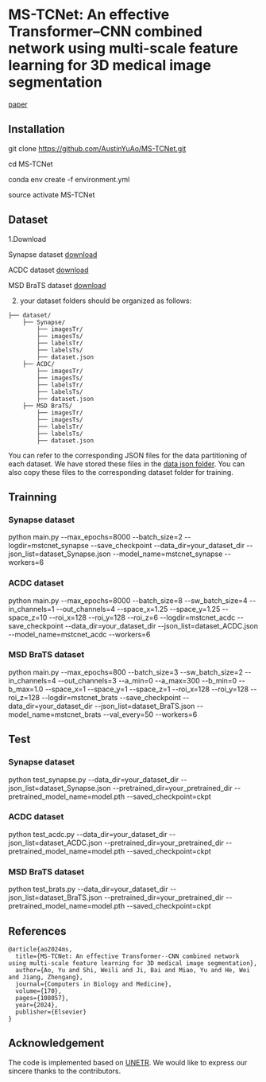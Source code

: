 # MS-TCNet: An effective Transformer–CNN combined network using multi-scale feature learning for 3D medical image segmentation 
 [paper](https://www.sciencedirect.com/science/article/abs/pii/S0010482524001410)

## Installation

git clone https://github.com/AustinYuAo/MS-TCNet.git

cd MS-TCNet

conda env create -f environment.yml

source activate MS-TCNet

## Dataset  
1.Download

Synapse dataset [download](https://www.synapse.org/#!Synapse:syn3193805/wiki/217789)
 
ACDC dataset [download](https://www.creatis.insa-lyon.fr/Challenge/acdc/databases.html)

MSD BraTS dataset [download](http://medicaldecathlon.com/dataaws/)

2. your dataset folders should be organized as follows:
```
├── dataset/  
    ├── Synapse/  
        ├── imagesTr/  
        ├── imagesTs/  
        ├── labelsTr/  
        ├── labelsTs/  
        ├── dataset.json  
    ├── ACDC/  
        ├── imagesTr/  
        ├── imagesTs/  
        ├── labelsTr/  
        ├── labelsTs/  
        ├── dataset.json  
    ├── MSD BraTS/    
        ├── imagesTr/   
        ├── imagesTs/  
        ├── labelsTr/  
        ├── labelsTs/  
        ├── dataset.json  
```
You can refer to the corresponding JSON files for the data partitioning of each dataset. We have stored these files in the [data json folder](https://github.com/AustinYuAo/MS-TCNet/tree/main/MS-TCNet/dataset%20json). You can also copy these files to the corresponding dataset folder for training.
## Trainning
### Synapse dataset  
python main.py --max_epochs=8000 --batch_size=2 --logdir=mstcnet_synapse --save_checkpoint --data_dir=your_dataset_dir --json_list=dataset_Synapse.json --model_name=mstcnet_synapse --workers=6  

### ACDC dataset  
python main.py --max_epochs=8000 --batch_size=8 --sw_batch_size=4 --in_channels=1 --out_channels=4 --space_x=1.25 --space_y=1.25 --space_z=10 --roi_x=128 --roi_y=128 --roi_z=6 --logdir=mstcnet_acdc --save_checkpoint --data_dir=your_dataset_dir --json_list=dataset_ACDC.json --model_name=mstcnet_acdc --workers=6  

### MSD BraTS dataset  
python main.py --max_epochs=800 --batch_size=3 --sw_batch_size=2 --in_channels=4 --out_channels=3 --a_min=0 --a_max=300 --b_min=0 --b_max=1.0 --space_x=1 --space_y=1 --space_z=1 --roi_x=128 --roi_y=128 --roi_z=128 --logdir=mstcnet_brats --save_checkpoint --data_dir=your_dataset_dir --json_list=dataset_BraTS.json --model_name=mstcnet_brats --val_every=50 --workers=6  

## Test
### Synapse dataset  
python test_synapse.py --data_dir=your_dataset_dir --json_list=dataset_Synapse.json --pretrained_dir=your_pretrained_dir --pretrained_model_name=model.pth --saved_checkpoint=ckpt  

### ACDC dataset  
python test_acdc.py --data_dir=your_dataset_dir --json_list=dataset_ACDC.json --pretrained_dir=your_pretrained_dir --pretrained_model_name=model.pth --saved_checkpoint=ckpt  

### MSD BraTS dataset  
python test_brats.py --data_dir=your_dataset_dir --json_list=dataset_BraTS.json --pretrained_dir=your_pretrained_dir --pretrained_model_name=model.pth --saved_checkpoint=ckpt  

## References
```
@article{ao2024ms,
  title={MS-TCNet: An effective Transformer--CNN combined network using multi-scale feature learning for 3D medical image segmentation},
  author={Ao, Yu and Shi, Weili and Ji, Bai and Miao, Yu and He, Wei and Jiang, Zhengang},
  journal={Computers in Biology and Medicine},
  volume={170},
  pages={108057},
  year={2024},
  publisher={Elsevier}
}
```
## Acknowledgement
The code is implemented based on [UNETR](https://github.com/Project-MONAI/research-contributions/tree/main/UNETR/BTCV). We would like to express our sincere thanks to the contributors.
